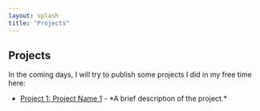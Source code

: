 ```yaml
---
layout: splash
title: "Projects"
---
```

<div class="section" id="projects">
  <div class="section-content">
    <h2>Projects</h2>
    <p>In the coming days, I will try to publish some projects I did in my free time here:</p>
    <ul>
        <li>
        <a href="#">Project 1: Project Name 1</a> - *A brief description of the project.*
        </li>
    </ul>
  </div>
</div>